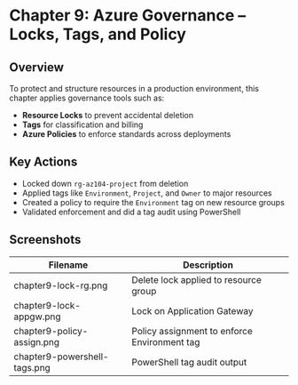 # Chapter 9: Azure Governance – Locks, Tags, and Policy

## Overview

To protect and structure resources in a production environment, this chapter applies governance tools such as:

- **Resource Locks** to prevent accidental deletion
- **Tags** for classification and billing
- **Azure Policies** to enforce standards across deployments

## Key Actions

- Locked down `rg-az104-project` from deletion
- Applied tags like `Environment`, `Project`, and `Owner` to major resources
- Created a policy to require the `Environment` tag on new resource groups
- Validated enforcement and did a tag audit using PowerShell

## Screenshots

| Filename                      | Description                                 |
|-------------------------------|---------------------------------------------|
| chapter9-lock-rg.png          | Delete lock applied to resource group       |
| chapter9-lock-appgw.png       | Lock on Application Gateway                 |
| chapter9-policy-assign.png    | Policy assignment to enforce Environment tag|
| chapter9-powershell-tags.png  | PowerShell tag audit output                 |
